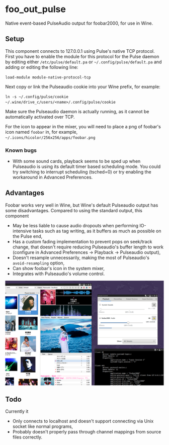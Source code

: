 # foo_out_pulse
Native event-based PulseAudio output for foobar2000, for use in Wine.

## Setup
This component connects to 127.0.0.1 using Pulse's native TCP protocol.
First you have to enable the module for this protocol for the Pulse daemon by editing either
`/etc/pulse/default.pa` or `~/.config/pulse/default.pa` and adding or editing the following line:

`load-module module-native-protocol-tcp`

Next copy or link the Pulseaudio cookie into your Wine prefix, for example:

`ln -s ~/.config/pulse/cookie ~/.wine/drive_c/users/<name>/.config/pulse/cookie`

Make sure the Pulseaudio daemon is actually running, as it cannot be automatically activated over TCP.

For the icon to appear in the mixer, you will need to place a png of foobar's icon named `foobar` in, for example, `~/.icons/hicolor/256x256/apps/foobar.png`

### Known bugs
- With some sound cards, playback seems to be sped up when Pulseaudio is using its default timer based scheduling mode. You could try switching to interrupt scheduling (tsched=0) or try enabling the workaround in Advanced Preferences.

## Advantages
Foobar works very well in Wine, but Wine's default Pulseaudio output has some disadvantages. Compared to using the standard output, this component
- May be less liable to cause audio dropouts when performing IO-intensive tasks such as tag writing, as it buffers as much as possible on the Pulse end,
- Has a custom fading implementation to prevent pops on seek/track change, that doesn't require reducing Pulseaudio's buffer length to work (configure in Advanced Preferences -> Playback -> Pulseaudio output),
- Doesn't resample unnecessarily, making the most of Pulseaudio's `avoid-resampling` option,
- Can show foobar's icon in the system mixer,
- Integrates with Pulseaudio's volume control.

<img src="screenshot.png" width="660">

## Todo
Currently it
- Only connects to localhost and doesn't support connecting via Unix socket like normal programs,
- Probably doesn't properly pass through channel mappings from source files correctly.
